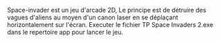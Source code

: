 Space-invader est un jeu d'arcade 2D, Le principe est de détruire des vagues d'aliens au moyen d'un canon laser en se déplaçant horizontalement sur l'écran. Executer le fichier TP Space Invaders 2.exe dans le repertoire app pour lancer le jeu.
